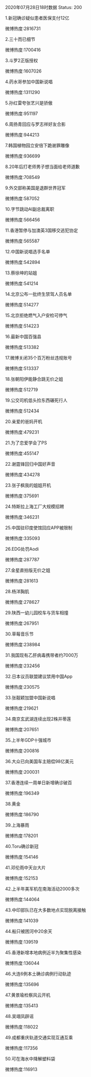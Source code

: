 2020年07月28日18时数据
Status: 200

1.新冠确诊疑似患者医保支付12亿

微博热度:2816731

2.三十而已细节

微博热度:1700416

3.斗罗2正版授权

微博热度:1607026

4.药水哥参加中国新说唱

微博热度:1311290

5.孙红雷夸张艺兴是骄傲

微博热度:951197

6.周扬青回应与罗志祥好友合影

微博热度:944213

7.韩国植物园立安倍下跪谢罪雕像

微博热度:936699

8.20年后打老师男子想当面给老师道歉

微博热度:708549

9.外交部称美国是退群世界冠军

微博热度:587052

10.字节跳动AI副总裁离职

微博热度:566456

11.香港暂停与加澳英3国移交逃犯协定

微博热度:565587

12.中国新说唱选手名单

微博热度:542894

13.蔡徐坤的站姐

微博热度:541214

14.北京公布一批终生禁驾人员名单

微博热度:514277

15.北京拒绝燃气入户安检可停气

微博热度:514223

16.最新中国百强县

微博热度:513382

17.微博关闭35个百万粉丝违规账号

微博热度:513337

18.张朝阳伊能静合跳无价之姐

微博热度:512719

19.公交司机低头捡东西碾死行人

微博热度:512434

20.亲爱的爸妈开机

微博热度:479231

21.为了恋爱学会了PS

微博热度:455147

22.谢霆锋回归中国好声音

微博热度:434278

23.张子枫我的姐姐开机

微博热度:375691

24.特斯拉上海工厂大规模招聘

微博热度:346231

25.中国驻印度使馆回应APP被限制

微博热度:335093

26.EDG处罚Aodi

微博热度:287787

27.金星直拍版无价之姐

微博热度:281613

28.杨洋胸肌

微博热度:278627

29.陕西一幼儿园校车与货车相撞

微博热度:267951

30.草莓音乐节

微博热度:238984

31.我国现有乙肝病毒携带者约7000万

微博热度:232456

32.日本议员联盟建议禁用中国App

微博热度:230575

33.张靓颖加盟中国新说唱

微博热度:219621

34.南京玄武湖连续出现2株并蒂莲

微博热度:207651

35.上半年GDP十强城市

微博热度:200816

36.大众已向美国车主赔偿98亿美元

微博热度:200031

37.香港连续一周单日新增确诊破百

微博热度:196349

38.黄金

微博热度:186790

39.上海暴雨

微博热度:178201

40.Toru确诊新冠

微博热度:154146

41.邓伦雨中天台大片

微博热度:152153

42.上半年美军机在南海活动2000多次

微博热度:144064

43.中印部队已在大多数地点实现脱离接触

微博热度:141039

44.船只被困河中20余天

微博热度:139519

45.香港新增本地病例近半为聚集性感染

微博热度:136044

46.大连6例本土确诊病例行动轨迹

微博热度:135696

47.黄景瑜检察风云开机

微博热度:135413

48.吴翊凤辟谣

微博热度:118022

49.成都重庆轨道交通实现互通互乘

微博热度:117356

50.可在海水中降解塑料袋

微博热度:116913


